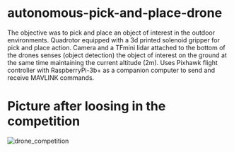 # autonomous-pick-and-place-drone
The objective was to pick and place an object of interest in the outdoor environments. Quadrotor equipped with a 3d printed solenoid gripper for pick and place action. Camera and a TFmini lidar attached to the bottom of the drones senses (object detection) the object of interest on the
ground at the same time maintaining the current altitude (2m). Uses Pixhawk flight controller with
RaspberryPi-3b+ as a companion computer to send and receive MAVLINK commands. 

# Picture after loosing in the competition
![drone_competition](https://github.com/user-attachments/assets/da4f8cc0-4ac2-4115-b84e-6e089262644d)
